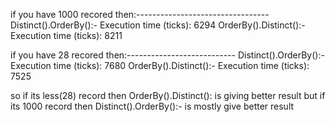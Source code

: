 if you have 1000 recored then:---------------------------------
Distinct().OrderBy():-
Execution time (ticks): 6294
OrderBy().Distinct():-
Execution time (ticks): 8211

if you have 28 recored then:---------------------------
Distinct().OrderBy():-
Execution time (ticks): 7680
OrderBy().Distinct():-
Execution time (ticks): 7525


so if its less(28) record then  OrderBy().Distinct(): is giving better result but if its 1000 record then 
Distinct().OrderBy():- is mostly give better result 